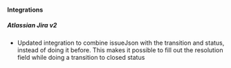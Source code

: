 
#### Integrations
##### Atlassian Jira v2
- Updated integration to combine issueJson with the transition and status, instead of doing it before. This makes it possible to fill out the resolution field while doing a transition to closed status
